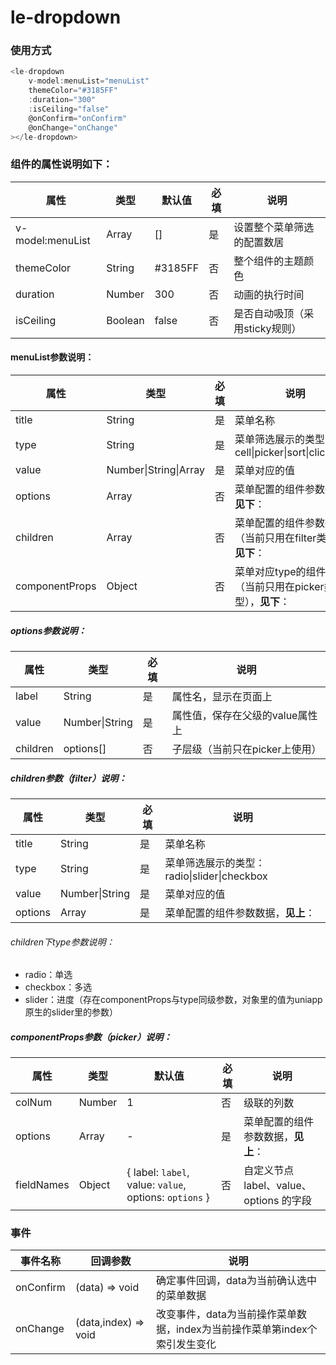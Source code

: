 # le-dropdown

### 使用方式

```javascript
<le-dropdown 
    v-model:menuList="menuList" 
    themeColor="#3185FF"
    :duration="300"
	:isCeiling="false"
    @onConfirm="onConfirm"
    @onChange="onChange"
></le-dropdown>
```
### 组件的属性说明如下：

| 属性             | 类型    | 默认值  | 必填 | 说明                           |
| ---------------- | ------- | ------- | ---- | ------------------------------ |
| v-model:menuList | Array   | []      | 是   | 设置整个菜单筛选的配置数居     |
| themeColor       | String  | #3185FF | 否   | 整个组件的主题颜色             |
| duration         | Number  | 300     | 否   | 动画的执行时间                 |
| isCeiling        | Boolean | false   | 否   | 是否自动吸顶（采用sticky规则） |

#### menuList参数说明：

| 属性           | 类型                  | 必填 | 说明                                                       |
| -------------- | --------------------- | ---- | ---------------------------------------------------------- |
| title          | String                | 是   | 菜单名称                                                   |
| type           | String                | 是   | 菜单筛选展示的类型：cell\|picker\|sort\|click\|filter      |
| value          | Number\|String\|Array | 是   | 菜单对应的值                                               |
| options        | Array                 | 否   | 菜单配置的组件参数数据，**见下**：                         |
| children       | Array                 | 否   | 菜单配置的组件参数数据（当前只用在filter类型），**见下**： |
| componentProps | Object                | 否   | 菜单对应type的组件参数（当前只用在picker类型），**见下**： |

##### options参数说明：

| 属性     | 类型           | 必填 | 说明                            |
| -------- | -------------- | ---- | ------------------------------- |
| label    | String         | 是   | 属性名，显示在页面上            |
| value    | Number\|String | 是   | 属性值，保存在父级的value属性上 |
| children | options[]      | 否   | 子层级（当前只在picker上使用）  |

##### **children参数（filter）说明：**

| 属性    | 类型           | 必填 | 说明                                        |
| ------- | -------------- | ---- | ------------------------------------------- |
| title   | String         | 是   | 菜单名称                                    |
| type    | String         | 是   | 菜单筛选展示的类型：radio\|slider\|checkbox |
| value   | Number\|String | 是   | 菜单对应的值                                |
| options | Array          | 是   | 菜单配置的组件参数数据，**见上**：          |

###### children下type参数说明：

- radio：单选
- checkbox：多选
- slider：进度（存在componentProps与type同级参数，对象里的值为uniapp原生的slider里的参数）

##### componentProps参数（picker）说明：

| 属性       | 类型   | 默认值                                                 | 必填 | 说明                                    |
| ---------- | ------ | ------------------------------------------------------ | ---- | --------------------------------------- |
| colNum     | Number | 1                                                      | 否   | 级联的列数                              |
| options    | Array  | -                                                      | 是   | 菜单配置的组件参数数据，**见上**：      |
| fieldNames | Object | { label: `label`, value: `value`, options: `options` } | 否   | 自定义节点 label、value、options 的字段 |

### 事件

| 事件名称  | 回调参数             | 说明                                                         |
| --------- | -------------------- | ------------------------------------------------------------ |
| onConfirm | (data) => void       | 确定事件回调，data为当前确认选中的菜单数据                   |
| onChange  | (data,index) => void | 改变事件，data为当前操作菜单数据，index为当前操作菜单第index个索引发生变化 |

